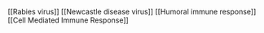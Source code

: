 [[Rabies virus]]
[[Newcastle disease virus]]
[[Humoral immune response]]
[[Cell Mediated Immune Response]]
